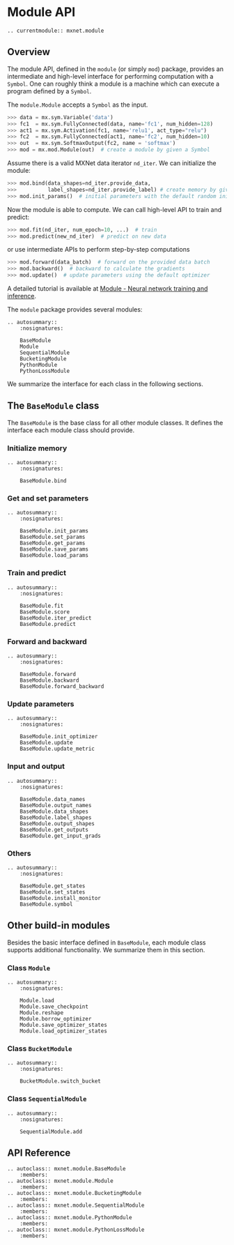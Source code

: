 # Module API

```eval_rst
.. currentmodule:: mxnet.module
```

## Overview

The module API, defined in the `module` (or simply `mod`) package, provides an
intermediate and high-level interface for performing computation with a
`Symbol`. One can roughly think a module is a machine which can execute a
program defined by a `Symbol`.

The `module.Module` accepts a `Symbol` as the input.
```python
>>> data = mx.sym.Variable('data')
>>> fc1  = mx.sym.FullyConnected(data, name='fc1', num_hidden=128)
>>> act1 = mx.sym.Activation(fc1, name='relu1', act_type="relu")
>>> fc2  = mx.sym.FullyConnected(act1, name='fc2', num_hidden=10)
>>> out  = mx.sym.SoftmaxOutput(fc2, name = 'softmax')
>>> mod = mx.mod.Module(out)  # create a module by given a Symbol
```

Assume there is a valid MXNet data iterator `nd_iter`. We can initialize the
module:
```python
>>> mod.bind(data_shapes=nd_iter.provide_data,
>>>          label_shapes=nd_iter.provide_label) # create memory by given input shapes
>>> mod.init_params()  # initial parameters with the default random initializer
```

Now the module is able to compute. We can call high-level API to train and
predict:
```python
>>> mod.fit(nd_iter, num_epoch=10, ...)  # train
>>> mod.predict(new_nd_iter)  # predict on new data
```

or use intermediate APIs to perform step-by-step computations
```python
>>> mod.forward(data_batch)  # forward on the provided data batch
>>> mod.backward()  # backward to calculate the gradients
>>> mod.update()  # update parameters using the default optimizer
```

A detailed tutorial is available at
[Module - Neural network training and inference](http://mxnet.io/tutorials/basic/module.html).

The `module` package provides several modules:

```eval_rst
.. autosummary::
    :nosignatures:

    BaseModule
    Module
    SequentialModule
    BucketingModule
    PythonModule
    PythonLossModule
```

We summarize the interface for each class in the following sections.

## The `BaseModule` class

The `BaseModule` is the base class for all other module classes. It defines the
interface each module class should provide.

### Initialize memory

```eval_rst
.. autosummary::
    :nosignatures:

    BaseModule.bind
```

### Get and set parameters

```eval_rst
.. autosummary::
    :nosignatures:

    BaseModule.init_params
    BaseModule.set_params
    BaseModule.get_params
    BaseModule.save_params
    BaseModule.load_params
```

### Train and predict

```eval_rst
.. autosummary::
    :nosignatures:

    BaseModule.fit
    BaseModule.score
    BaseModule.iter_predict
    BaseModule.predict
```

### Forward and backward

```eval_rst
.. autosummary::
    :nosignatures:

    BaseModule.forward
    BaseModule.backward
    BaseModule.forward_backward
```

### Update parameters

```eval_rst
.. autosummary::
    :nosignatures:

    BaseModule.init_optimizer
    BaseModule.update
    BaseModule.update_metric
```

### Input and output

```eval_rst
.. autosummary::
    :nosignatures:

    BaseModule.data_names
    BaseModule.output_names
    BaseModule.data_shapes
    BaseModule.label_shapes
    BaseModule.output_shapes
    BaseModule.get_outputs
    BaseModule.get_input_grads
```

### Others

```eval_rst
.. autosummary::
    :nosignatures:

    BaseModule.get_states
    BaseModule.set_states
    BaseModule.install_monitor
    BaseModule.symbol
```


## Other build-in modules

Besides the basic interface defined in `BaseModule`, each module class supports
additional functionality. We summarize them in this section.

### Class `Module`

```eval_rst
.. autosummary::
    :nosignatures:

    Module.load
    Module.save_checkpoint
    Module.reshape
    Module.borrow_optimizer
    Module.save_optimizer_states
    Module.load_optimizer_states
```

### Class `BucketModule`

```eval_rst
.. autosummary::
    :nosignatures:

    BucketModule.switch_bucket
```

### Class `SequentialModule`

```eval_rst
.. autosummary::
    :nosignatures:

    SequentialModule.add
```

## API Reference

<script type="text/javascript" src='../../../_static/js/auto_module_index.js'></script>

```eval_rst
.. autoclass:: mxnet.module.BaseModule
    :members:
.. autoclass:: mxnet.module.Module
    :members:
.. autoclass:: mxnet.module.BucketingModule
    :members:
.. autoclass:: mxnet.module.SequentialModule
    :members:
.. autoclass:: mxnet.module.PythonModule
    :members:
.. autoclass:: mxnet.module.PythonLossModule
    :members:
```

<script>auto_index("api-reference");</script>
